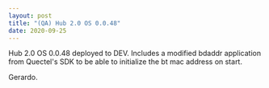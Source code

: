 ```yaml
---
layout: post
title: "(QA) Hub 2.0 OS 0.0.48"
date: 2020-09-25
---
```

Hub 2.0 OS 0.0.48 deployed to DEV.
Includes a modified bdaddr application from Quectel's SDK to be able to
initialize the bt mac address on start.

Gerardo.


